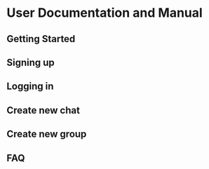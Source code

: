 # User Documentation and Manual

## Getting Started

## Signing up

## Logging in

## Create new chat

## Create new group

## FAQ